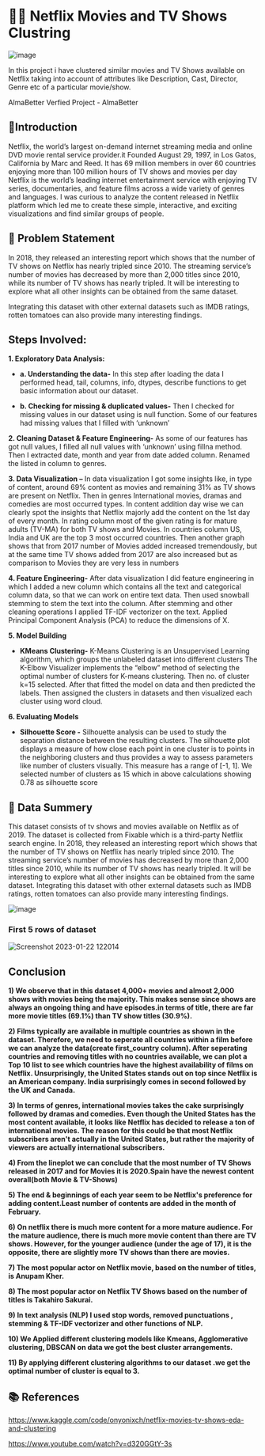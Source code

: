  #   🍿🥤                                                             **Netflix Movies and TV Shows Clustring**
 
![image](https://user-images.githubusercontent.com/87980985/212687453-28d4d6f1-c6d4-484e-8c0c-615aca0a3afa.png)

In this project i have clustered similar movies and TV Shows available on Netflix taking into account of attributes like Description, Cast, Director, Genre etc of a particular movie/show.

 AlmaBetter Verfied Project - AlmaBetter


## **📖Introduction**
Netflix, the world’s largest on-demand internet streaming media and online DVD movie rental service provider.it Founded August 29, 1997, in Los Gatos, California by Marc and Reed. It has 69 million members in over 60 countries enjoying more than 100 million hours of TV shows and movies per day Netflix is the world’s leading internet entertainment service with enjoying TV series, documentaries, and feature films across a wide variety of genres and languages. I was curious to analyze the content released in Netflix platform which led me to create these simple, interactive, and exciting visualizations and find similar groups of people.



## **📖 Problem Statement**
In 2018, they released an interesting report which shows that the number of TV shows on Netflix has nearly tripled since 2010. The streaming service’s number of movies has decreased by more than 2,000 titles since 2010, while its number of TV shows has nearly tripled. It will be interesting to explore what all other insights can be obtained from the same dataset.

Integrating this dataset with other external datasets such as IMDB ratings, rotten tomatoes can also provide many interesting findings.

## **Steps Involved:**


**1. Exploratory Data Analysis:**

* **a. Understanding the data-** In this step after loading the data I performed head, tail, columns, info, dtypes, describe functions to get basic information about our dataset.

* **b. Checking for missing & duplicated values-**  Then I checked for missing values in our dataset using is null function. Some of our features had missing values that I filled with ‘unknown’

**2. Cleaning Dataset & Feature Engineering-** As some of our features has got null values, I filled all null values with ‘unknown’ using fillna method. Then I extracted date, month and year from date added column. Renamed the listed in column to genres.

**3. Data Visualization –** In data visualization I got some insights like, in type of content, around 69% content as movies and remaining 31% as TV shows are present on Netflix. Then in genres International movies, dramas and comedies are most occurred types. In content addition day wise we can clearly spot the insights that Netflix majorly add the content on the 1st day of every month. In rating column most of the given rating is for mature adults (TV-MA) for both TV shows and Movies. In countries column US, India and UK are the top 3 most occurred countries. Then another graph shows that from 2017 number of Movies added increased tremendously, but at the same time TV shows added from 2017 are also increased but as comparison to Movies they are very less in numbers

**4. Feature Engineering-** After data visualization I did feature engineering in which I added a new column which contains all the text and categorical column data, so that we can work on entire text data. Then used snowball stemming to stem the text into the column. After stemming and other cleaning operations I applied TF-IDF vectorizer on the text. Applied Principal Component Analysis (PCA) to reduce the dimensions of X.


**5. Model Building**

* **KMeans Clustering-** K-Means Clustering is an Unsupervised Learning algorithm, which groups the unlabeled dataset into different clusters The K-Elbow Visualizer implements the “elbow” method of selecting the optimal number of clusters for K-means clustering. Then no. of cluster k=15 selected. After that fitted the model on data and then predicted the labels. Then assigned the clusters in datasets and then visualized each cluster using word cloud.

**6. Evaluating Models**

* **Silhouette Score -** Silhouette analysis can be used to study the separation distance between the resulting clusters. The silhouette plot displays a measure of how close each point in one cluster is to points in the neighboring clusters and thus provides a way to assess parameters like number of clusters visually. This measure has a range of [-1, 1]. We selected number of clusters as 15 which in above calculations showing 0.78 as silhouette score


## **📖 Data Summery**

This dataset consists of tv shows and movies available on Netflix as of 2019. The dataset is collected from Fixable which is a third-party Netflix search engine. In 2018, they released an interesting report which shows that the number of TV shows on Netflix has nearly tripled since 2010. The streaming service’s number of movies has decreased by more than 2,000 titles since 2010, while its number of TV shows has nearly tripled. It will be interesting to explore what all other insights can be obtained from the same dataset. Integrating this dataset with other external datasets such as IMDB ratings, rotten tomatoes can also provide many interesting findings.



![image](https://user-images.githubusercontent.com/87980985/213904069-06e1523e-2ce8-40c4-a499-896568d80bea.png)

### **First 5 rows of dataset**

![Screenshot 2023-01-22 122014](https://user-images.githubusercontent.com/87980985/213904290-c8165987-7e98-4f94-8140-846cd4da0c33.png)

## **Conclusion**

**1) We observe that in this dataset 4,000+ movies and almost 2,000 shows with movies being the majority. This makes sense since shows are always an ongoing thing and have episodes.in terms of title, there are far more movie titles (69.1%) than TV show titles (30.9%).**

**2) Films typically are available in multiple countries as shown in the dataset. Therefore, we need to seperate all countries within a film before we can analyze the data(create first_country column). After seperating countries and removing titles with no countries available, we can plot a Top 10 list to see which countries have the highest availability of films on Netflix. Unsurprisingly, the United States stands out on top since Netflix is an American company. India surprisingly comes in second followed by the UK and Canada.**

**3) In terms of genres, international movies takes the cake surprisingly followed by dramas and comedies. Even though the United States has the most content available, it looks like Netflix has decided to release a ton of international movies. The reason for this could be that most Netflix subscribers aren't actually in the United States, but rather the majority of viewers are actually international subscribers.**

**4) From the lineplot we can conclude that the most number of TV Shows released in 2017 and for Movies it is 2020.Spain have the newest content overall(both Movie & TV-Shows)**

**5) The end & beginnings of each year seem to be Netflix's preference for adding content.Least number of contents are added in the month of February.**

**6) On netflix there is much more content for a more mature audience. For the mature audience, there is much more movie content than there are TV shows. However, for the younger audience (under the age of 17), it is the opposite, there are slightly more TV shows than there are movies.**

**7) The most popular actor on Netflix movie, based on the number of titles, is Anupam Kher.**

**8) The most popular actor on Netflix TV Shows based on the number of titles is Takahiro Sakurai.**

**9) In text analysis (NLP) I used stop words, removed punctuations , stemming & TF-IDF vectorizer and other functions of NLP.**

**10) We Applied different clustering models like Kmeans, Agglomerative clustering, DBSCAN on data we got the best cluster arrangements.**

**11)  By applying different clustering algorithms to our dataset .we get the optimal number of cluster is equal to 3.**

## **📚 References**

 https://www.kaggle.com/code/onyonixch/netflix-movies-tv-shows-eda-and-clustering
 
 https://www.youtube.com/watch?v=d320GGtY-3s



